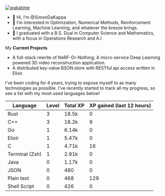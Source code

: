 
[![wakatime](https://wakatime.com/badge/user/50e6c678-94a9-4739-af51-360aeb113c51.svg)](https://wakatime.com/@50e6c678-94a9-4739-af51-360aeb113c51)

- 👋 Hi, I’m @SimonDaKappa
- 👀 I’m interested in Optimization, Numerical Methods, Reinforcement Learning, Machine Learning, and whatever the breeze brings.
- 🌱 I graduated with a B.S. Dual in Computer Science and Mathematics, with a focus in Operations Research and A.I

My **Current Projects** 
- A full-stack rewrite of NeRF-Or-Nothing; A micro-service Deep Learning powered 3D video reconstruction application.
- A distributed key-value BSON store with RESTful api access written in Elixir.

I've been coding for 4 years, trying to expose myself to as many technologies as possible. I've recently started to track all my progress, so see
a list with my most used languages below!

| Language | Level | Total XP | XP gained (last 12 hours) |
| --- | --- | --- | --- |
| Rust | 3 | 18.5k | 0 |
| C++ | 3 | 18.2k | 9 |
| Go | 1 | 6.14k | 0 |
| Elixir | 1 | 5.47k | 0 |
| C | 1 | 4.71k | 16 |
| Terminal (Zsh) | 1 | 2.91k | 0 |
| Java | 0 | 1.17k | 0 |
| JSON | 0 | 480 | 0 |
| Plain text | 0 | 468 | 129 |
| Shell Script | 0 | 426 | 0 |